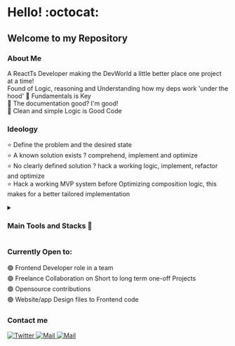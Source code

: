 # Hello! :octocat:
## Welcome to my Repository

### About Me
A ReactTs Developer making the DevWorld a little better place one project at a time!  
Found of Logic, reasoning and Understanding how my deps work 'under the hood' 
🔹 Fundamentals is Key  
🔹 The documentation good? I'm good!  
🔹 Clean and simple Logic is Good Code

### Ideology
⭐ Define the problem and the desired state  
⭐ A known solution exists ? comprehend, implement and optimize  
⭐ No clearly defined solution ? hack a working logic, implement, refactor and optimize  
⭐ Hack a working MVP system before Optimizing composition logic, this makes for a better tailored implementation  

<details><summary> <h3>Main Tools and Stacks 🔻 </h3> </summary>

| Tools | Notes |
| ---- | ----- |  
| Vanilla Js | preference: Functional Programming |
| React | Prefers abstracting modular functionality to custom hooks |
| Typescript | static typing + intellisense |
| DOM API | reinventing the wheel with JS? there's probably a DomAPI for it |
| React-router | Routing, url based state control |
| React-Query | Server synchronization, Anything not client State! |
| Zustand | Client State management |
| CSS | Tailwind CSS > SCSS > Styled components |
| HTML5 | no |
| API | integrations |
| JamStack | Frontend to HeadlessCMS |
| 🔴Figma | Design-Dev collab |
</details>  


### Currently Open to:
🟢 Frontend Developer role in a team  
🟢 Freelance Collaboration on Short to long term one-off Projects  
🟢 Opensource contributions  
🟢 Website/app Design files to Frontend code

### Contact me
<a href="https://twitter.com/olufemi_david11"> <img alt="Twitter" src="https://img.shields.io/twitter/url?color=blue&label=Email&logo=h&logoColor=yellow&style=social&url=https%3A%2F%2Fwww.linkedin.com%2Fin%2Fdavidolufemi%2F"> </a>
<a href="https://www.linkedin.com/in/davidolufemi/"> <img alt="Mail" src="https://img.shields.io/twitter/url?color=blue&label=Email&logo=h&logoColor=yellow&style=social&url=https%3A%2F%2Fwww.linkedin.com%2Fin%2Fdavidolufemi%2F"> </a>
<a href="mailto:oludave0511@gmail.com"> <img alt="Mail" src="https://img.shields.io/twitter/url?color=blue&label=Email&logo=h&logoColor=yellow&style=social&url=https%3A%2F%2Fwww.linkedin.com%2Fin%2Fdavidolufemi%2F"> </a>



<!--


**Davydx7/Davydx7** is a ✨ _special_ ✨ repository because its `README.md` (this file) appears on your GitHub profile.

Here are some ideas to get you started:

- 🔭 I’m currently working on ...
- 🌱 I’m currently learning ...
- 👯 I’m looking to collaborate on ...
- 🤔 I’m looking for help with ...
- 💬 Ask me about ...
- 📫 How to reach me: ...
- 😄 Pronouns: ...
- ⚡ Fun fact: ...
-->
